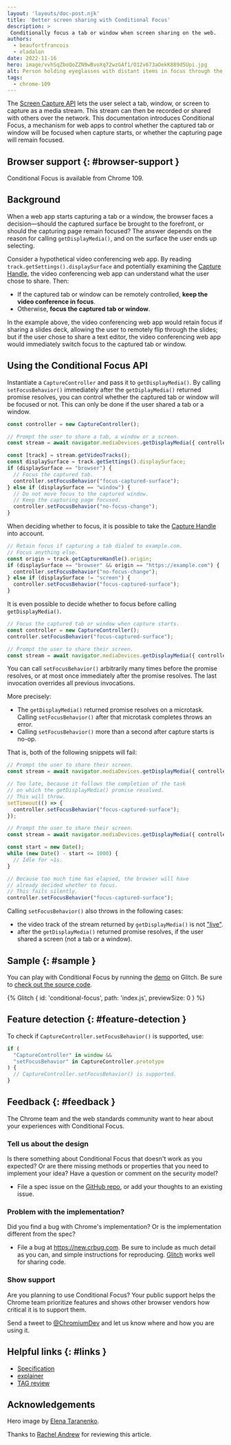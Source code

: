 ```yaml
---
layout: 'layouts/doc-post.njk'
title: 'Better screen sharing with Conditional Focus'
description: >
 Conditionally focus a tab or window when screen sharing on the web.
authors:
  - beaufortfrancois
  - eladalon
date: 2022-11-16
hero: image/vvhSqZboQoZZN9wBvoXq72wzGAf1/O12v673aOekK889d5Upi.jpg
alt: Person holding eyeglasses with distant items in focus through the glasses.
tags:
  - chrome-109
---
```


The [Screen Capture API] lets the user select a tab, window, or screen to capture as a media stream. This stream can then be recorded or shared with others over the network. This documentation introduces Conditional Focus, a mechanism for web apps to control whether the captured tab or window will be focused when capture starts, or whether the capturing page will remain focused.

## Browser support {: #browser-support }

Conditional Focus is available from Chrome&nbsp;109.

## Background

When a web app starts capturing a tab or a window, the browser faces a decision—should the captured surface be brought to the forefront, or should the capturing page remain focused? The answer depends on the reason for calling `getDisplayMedia()`, and on the surface the user ends up selecting.

Consider a hypothetical video conferencing web app. By reading `track.getSettings().displaySurface` and potentially examining the [Capture Handle], the video conferencing web app can understand what the user chose to share. Then:

- If the captured tab or window can be remotely controlled, **keep the video conference in focus**.
- Otherwise, **focus the captured tab or window**.

In the example above, the video conferencing web app would retain focus if sharing a slides deck, allowing the user to remotely flip through the slides; but if the user chose to share a text editor, the video conferencing web app would immediately switch focus to the captured tab or window.

## Using the Conditional Focus API

Instantiate a `CaptureController` and pass it to `getDisplayMedia()`. By calling `setFocusBehavior()` immediately after the `getDiplayMedia()` returned promise resolves, you can control whether the captured tab or window will be focused or not. This can only be done if the user shared a tab or a window.

```js
const controller = new CaptureController();

// Prompt the user to share a tab, a window or a screen.
const stream = await navigator.mediaDevices.getDisplayMedia({ controller });

const [track] = stream.getVideoTracks();
const displaySurface = track.getSettings().displaySurface;
if (displaySurface == "browser") {
  // Focus the captured tab.
  controller.setFocusBehavior("focus-captured-surface");
} else if (displaySurface == "window") {
  // Do not move focus to the captured window.
  // Keep the capturing page focused.
  controller.setFocusBehavior("no-focus-change");
}
```

When deciding whether to focus, it is possible to take the [Capture Handle] into account.

```js
// Retain focus if capturing a tab dialed to example.com.
// Focus anything else.
const origin = track.getCaptureHandle().origin;
if (displaySurface == "browser" && origin == "https://example.com") {
  controller.setFocusBehavior("no-focus-change");
} else if (displaySurface != "screen") {
  controller.setFocusBehavior("focus-captured-surface");
}
```

It is even possible to decide whether to focus before calling `getDisplayMedia()`.

```js
// Focus the captured tab or window when capture starts.
const controller = new CaptureController();
controller.setFocusBehavior("focus-captured-surface");

// Prompt the user to share their screen.
const stream = await navigator.mediaDevices.getDisplayMedia({ controller });
```

You can call `setFocusBehavior()` arbitrarily many times before the promise resolves, or at most once immediately after the promise resolves. The last invocation overrides all previous invocations.

More precisely:
- The `getDisplayMedia()` returned promise resolves on a microtask. Calling `setFocusBehavior()` after that microtask completes throws an error.
- Calling `setFocusBehavior()` more than a second after capture starts is no-op.

That is, both of the following snippets will fail:

```js
// Prompt the user to share their screen.
const stream = await navigator.mediaDevices.getDisplayMedia({ controller });

// Too late, because it follows the completion of the task
// on which the getDisplayMedia() promise resolved.
// This will throw.
setTimeout(() => {
  controller.setFocusBehavior("focus-captured-surface");
});
```

```js
// Prompt the user to share their screen.
const stream = await navigator.mediaDevices.getDisplayMedia({ controller });

const start = new Date();
while (new Date() - start <= 1000) {
  // Idle for ≈1s.
}

// Because too much time has elapsed, the browser will have
// already decided whether to focus.
// This fails silently.
controller.setFocusBehavior("focus-captured-surface");
```

Calling `setFocusBehavior()` also throws in the following cases:

- the video track of the stream returned by `getDisplayMedia()` is not ["live"].
- after the `getDisplayMedia()` returned promise resolves, if the user shared a screen (not a tab or a window).

## Sample  {: #sample }

You can play with Conditional Focus by running the [demo] on Glitch. Be sure to [check out the source code].

{% Glitch { id: 'conditional-focus', path: 'index.js', previewSize: 0 } %}

## Feature detection {: #feature-detection }

To check if `CaptureController.setFocusBehavior()` is supported, use:

```js
if (
  "CaptureController" in window &&
  "setFocusBehavior" in CaptureController.prototype
) {
  // CaptureController.setFocusBehavior() is supported.
}
```

## Feedback {: #feedback }

The Chrome team and the web standards community want to hear about your experiences with Conditional Focus.

### Tell us about the design

Is there something about Conditional Focus that doesn't work as you expected? Or are there missing methods or properties that you need to implement your idea? Have a question or comment on the security model?

* File a spec issue on the [GitHub repo][issues], or add your thoughts to an existing issue.

### Problem with the implementation?

Did you find a bug with Chrome's implementation? Or is the implementation different from the spec?

* File a bug at <https://new.crbug.com>. Be sure to include as much detail as you can, and simple instructions for reproducing. [Glitch](https://glitch.com) works well for sharing code.

### Show support

Are you planning to use Conditional Focus? Your public support helps the Chrome team prioritize features and shows other browser vendors how critical it is to support them.

Send a tweet to [@ChromiumDev] and let us know where and how you are using it.

## Helpful links {: #links }

- [Specification][spec]
- [explainer]
- [TAG review][tag]

## Acknowledgements

Hero image by [Elena Taranenko].

Thanks to [Rachel Andrew] for reviewing this article.

[screen capture api]: https://w3c.github.io/mediacapture-screen-share/
[`getdisplaymedia()`]: https://developer.mozilla.org/docs/Web/API/MediaDevices/getDisplayMedia
[capture handle]: /docs/web-platform/capture-handle/
["live"]: https://developer.mozilla.org/en-US/docs/Web/API/MediaStreamTrack/readyState
[demo]: https://conditional-focus.glitch.me/
[check out the source code]: https://glitch.com/edit/#!/conditional-focus?path=index.js
[conditional focus]: https://wicg.github.io/conditional-focus/
[issues]: https://github.com/w3c/mediacapture-screen-share/issues/
[@chromiumdev]: https://twitter.com/ChromiumDev
[spec]: https://w3c.github.io/mediacapture-screen-share/#capturecontroller
[explainer]: https://github.com/WICG/conditional-focus/blob/main/README.md
[tag]: https://github.com/w3ctag/design-reviews/issues/679
[elena taranenko]: https://unsplash.com/photos/hCUA4xtxVTA
[rachel andrew]: https://github.com/rachelandrew
